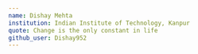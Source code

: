 ```yaml
---
name: Dishay Mehta
institution: Indian Institute of Technology, Kanpur
quote: Change is the only constant in life
github_user: Dishay952
---
```

